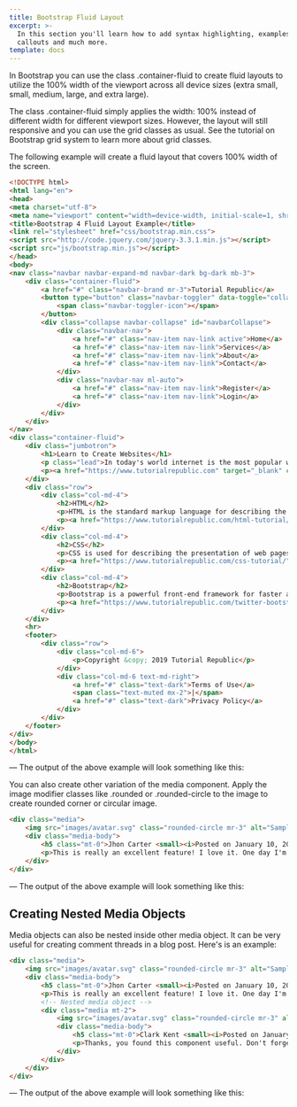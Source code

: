 ```yaml
---
title: Bootstrap Fluid Layout
excerpt: >-
  In this section you'll learn how to add syntax highlighting, examples,
  callouts and much more.
template: docs
---
```

In Bootstrap you can use the class .container-fluid to create fluid layouts to utilize the 100% width of the viewport across all device sizes (extra small, small, medium, large, and extra large).

The class .container-fluid simply applies the width: 100% instead of different width for different viewport sizes. However, the layout will still responsive and you can use the grid classes as usual. See the tutorial on Bootstrap grid system to learn more about grid classes.

The following example will create a fluid layout that covers 100% width of the screen.

```html
<!DOCTYPE html>
<html lang="en">
<head>
<meta charset="utf-8">
<meta name="viewport" content="width=device-width, initial-scale=1, shrink-to-fit=no">
<title>Bootstrap 4 Fluid Layout Example</title>
<link rel="stylesheet" href="css/bootstrap.min.css">
<script src="http://code.jquery.com/jquery-3.3.1.min.js"></script>
<script src="js/bootstrap.min.js"></script>
</head>
<body>
<nav class="navbar navbar-expand-md navbar-dark bg-dark mb-3">
    <div class="container-fluid">
        <a href="#" class="navbar-brand mr-3">Tutorial Republic</a>
        <button type="button" class="navbar-toggler" data-toggle="collapse" data-target="#navbarCollapse">
            <span class="navbar-toggler-icon"></span>
        </button>
        <div class="collapse navbar-collapse" id="navbarCollapse">
            <div class="navbar-nav">
                <a href="#" class="nav-item nav-link active">Home</a>
                <a href="#" class="nav-item nav-link">Services</a>
                <a href="#" class="nav-item nav-link">About</a>
                <a href="#" class="nav-item nav-link">Contact</a>
            </div>
            <div class="navbar-nav ml-auto">
                <a href="#" class="nav-item nav-link">Register</a>
                <a href="#" class="nav-item nav-link">Login</a>
            </div>
        </div>
    </div>    
</nav>
<div class="container-fluid">
    <div class="jumbotron">
        <h1>Learn to Create Websites</h1>
        <p class="lead">In today's world internet is the most popular way of connecting with the people. At <a href="https://www.tutorialrepublic.com" target="_blank">tutorialrepublic.com</a> you will learn the essential web development technologies along with real life practice examples, so that you can create your own website to connect with the people around the world.</p>
        <p><a href="https://www.tutorialrepublic.com" target="_blank" class="btn btn-success btn-lg">Get started today</a></p>
    </div>
    <div class="row">
        <div class="col-md-4">
            <h2>HTML</h2>
            <p>HTML is the standard markup language for describing the structure of the web pages. Our HTML tutorials will help you to understand the basics of latest HTML5 language, so that you can create your own web pages or website.</p>
            <p><a href="https://www.tutorialrepublic.com/html-tutorial/" target="_blank" class="btn btn-success">Learn More &raquo;</a></p>
        </div>
        <div class="col-md-4">
            <h2>CSS</h2>
            <p>CSS is used for describing the presentation of web pages. CSS can save a lot of time and effort. Our CSS tutorials will help you to learn the essentials of latest CSS3, so that you can control the style and layout of your website.</p>
            <p><a href="https://www.tutorialrepublic.com/css-tutorial/" target="_blank" class="btn btn-success">Learn More &raquo;</a></p>
        </div>
        <div class="col-md-4">
            <h2>Bootstrap</h2>
            <p>Bootstrap is a powerful front-end framework for faster and easier web development. Our Bootstrap tutorials will help you to learn all the features of latest Bootstrap 4 framework so that you can easily create responsive websites.</p>
            <p><a href="https://www.tutorialrepublic.com/twitter-bootstrap-tutorial/" target="_blank" class="btn btn-success">Learn More &raquo;</a></p>
        </div>
    </div>
    <hr>
    <footer>
        <div class="row">
            <div class="col-md-6">
                <p>Copyright &copy; 2019 Tutorial Republic</p>
            </div>
            <div class="col-md-6 text-md-right">
                <a href="#" class="text-dark">Terms of Use</a> 
                <span class="text-muted mx-2">|</span> 
                <a href="#" class="text-dark">Privacy Policy</a>
            </div>
        </div>
    </footer>
</div>
</body>
</html>
```

— The output of the above example will look something like this:

You can also create other variation of the media component. Apply the image modifier classes like .rounded or .rounded-circle to the image to create rounded corner or circular image.

```html
<div class="media">
    <img src="images/avatar.svg" class="rounded-circle mr-3" alt="Sample Image">
    <div class="media-body">
        <h5 class="mt-0">Jhon Carter <small><i>Posted on January 10, 2019</i></small></h5>
        <p>This is really an excellent feature! I love it. One day I'm definitely going to use this Bootstrap media object component into my application.</p>
    </div>
</div>
```

— The output of the above example will look something like this:

## Creating Nested Media Objects

Media objects can also be nested inside other media object. It can be very useful for creating comment threads in a blog post. Here's is an example:

```html
<div class="media">
    <img src="images/avatar.svg" class="rounded-circle mr-3" alt="Sample Image">
    <div class="media-body">
        <h5 class="mt-0">Jhon Carter <small><i>Posted on January 10, 2019</i></small></h5>
        <p>This is really an excellent feature! I love it. One day I'm definitely going to use this Bootstrap media object component into my application.</p>
        <!-- Nested media object -->
        <div class="media mt-2">
            <img src="images/avatar.svg" class="rounded-circle mr-3" alt="Sample Image">
            <div class="media-body">
                <h5 class="mt-0">Clark Kent <small><i>Posted on January 12, 2019</i></small></h5>
                <p>Thanks, you found this component useful. Don't forget to check out other Bootstrap components as well. They're also very useful.</p>
            </div>
        </div>
    </div>
</div>
```

— The output of the above example will look something like this:


